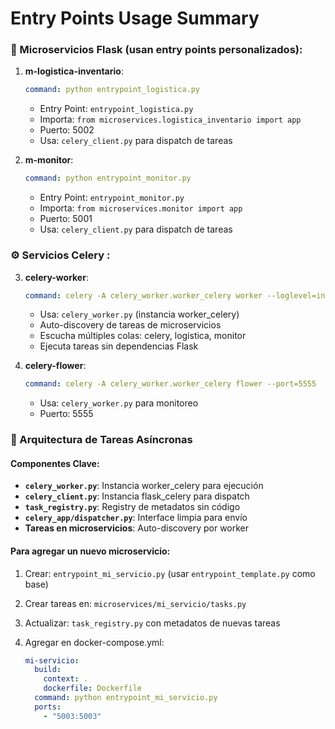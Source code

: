 # Entry Points Usage Summary

### 🔧 Microservicios Flask (usan entry points personalizados):

1. **m-logistica-inventario**:
   ```yaml
   command: python entrypoint_logistica.py
   ```
   - Entry Point: `entrypoint_logistica.py`
   - Importa: `from microservices.logistica_inventario import app`
   - Puerto: 5002
   - Usa: `celery_client.py` para dispatch de tareas

2. **m-monitor**:
   ```yaml
   command: python entrypoint_monitor.py
   ```
   - Entry Point: `entrypoint_monitor.py`
   - Importa: `from microservices.monitor import app`
   - Puerto: 5001
   - Usa: `celery_client.py` para dispatch de tareas

### ⚙️ Servicios Celery :

3. **celery-worker**:
   ```yaml
   command: celery -A celery_worker.worker_celery worker --loglevel=info -Q celery,logistica,monitor
   ```
   - Usa: `celery_worker.py` (instancia worker_celery)
   - Auto-discovery de tareas de microservicios
   - Escucha múltiples colas: celery, logistica, monitor
   - Ejecuta tareas sin dependencias Flask

4. **celery-flower**:
   ```yaml
   command: celery -A celery_worker.worker_celery flower --port=5555
   ```
   - Usa: `celery_worker.py` para monitoreo
   - Puerto: 5555

### 🚀 Arquitectura de Tareas Asíncronas

#### Componentes Clave:

- **`celery_worker.py`**: Instancia worker_celery para ejecución
- **`celery_client.py`**: Instancia flask_celery para dispatch
- **`task_registry.py`**: Registry de metadatos sin código
- **`celery_app/dispatcher.py`**: Interface limpia para envío
- **Tareas en microservicios**: Auto-discovery por worker

#### Para agregar un nuevo microservicio:

1. Crear: `entrypoint_mi_servicio.py` (usar `entrypoint_template.py` como base)
2. Crear tareas en: `microservices/mi_servicio/tasks.py`
3. Actualizar: `task_registry.py` con metadatos de nuevas tareas
4. Agregar en docker-compose.yml:

   ```yaml
   mi-servicio:
     build:
       context: .
       dockerfile: Dockerfile
     command: python entrypoint_mi_servicio.py
     ports:
       - "5003:5003"
   ```